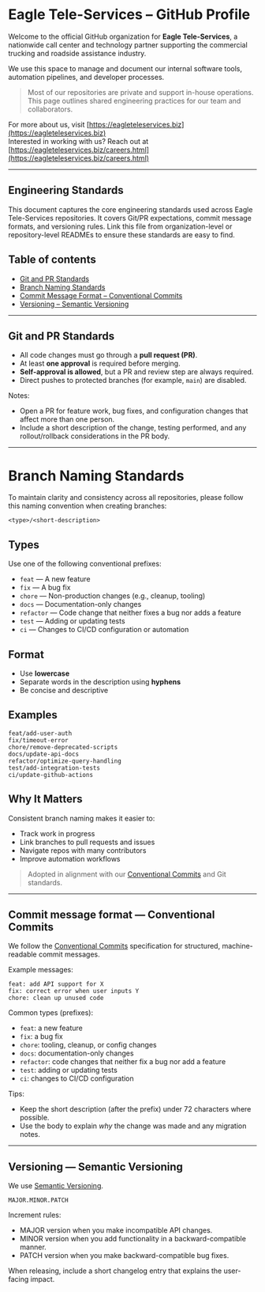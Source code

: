 # Eagle Tele-Services – GitHub Profile

Welcome to the official GitHub organization for **Eagle Tele-Services**, a nationwide call center and technology partner supporting the commercial trucking and roadside assistance industry.

We use this space to manage and document our internal software tools, automation pipelines, and developer processes.

> Most of our repositories are private and support in-house operations.  
> This page outlines shared engineering practices for our team and collaborators.

For more about us, visit [https://eagleteleservices.biz](https://eagleteleservices.biz)  
Interested in working with us? Reach out at [https://eagleteleservices.biz/careers.html](https://eagleteleservices.biz/careers.html)

---

## Engineering Standards

This document captures the core engineering standards used across Eagle Tele-Services repositories. It covers Git/PR expectations, commit message formats, and versioning rules. Link this file from organization-level or repository-level READMEs to ensure these standards are easy to find.

## Table of contents

- [Git and PR Standards](#git-and-pr-standards)
- [Branch Naming Standards](#branch-naming-standards)
- [Commit Message Format – Conventional Commits](#commit-message-format--conventional-commits)
- [Versioning – Semantic Versioning](#versioning--semantic-versioning)

---

## Git and PR Standards

- All code changes must go through a **pull request (PR)**.
- At least **one approval** is required before merging.
- **Self-approval is allowed**, but a PR and review step are always required.
- Direct pushes to protected branches (for example, `main`) are disabled.

Notes:

- Open a PR for feature work, bug fixes, and configuration changes that affect more than one person.
- Include a short description of the change, testing performed, and any rollout/rollback considerations in the PR body.

---

# Branch Naming Standards

To maintain clarity and consistency across all repositories, please follow this naming convention when creating branches:

```
<type>/<short-description>
```

## Types

Use one of the following conventional prefixes:

- `feat` — A new feature
- `fix` — A bug fix
- `chore` — Non-production changes (e.g., cleanup, tooling)
- `docs` — Documentation-only changes
- `refactor` — Code change that neither fixes a bug nor adds a feature
- `test` — Adding or updating tests
- `ci` — Changes to CI/CD configuration or automation

## Format

- Use **lowercase**
- Separate words in the description using **hyphens**
- Be concise and descriptive

## Examples

```
feat/add-user-auth
fix/timeout-error
chore/remove-deprecated-scripts
docs/update-api-docs
refactor/optimize-query-handling
test/add-integration-tests
ci/update-github-actions
```

## Why It Matters

Consistent branch naming makes it easier to:

- Track work in progress
- Link branches to pull requests and issues
- Navigate repos with many contributors
- Improve automation workflows

> Adopted in alignment with our [Conventional Commits](https://www.conventionalcommits.org/en/v1.0.0/) and Git standards.

---

## Commit message format — Conventional Commits

We follow the [Conventional Commits](https://www.conventionalcommits.org/) specification for structured, machine-readable commit messages.

Example messages:

```text
feat: add API support for X
fix: correct error when user inputs Y
chore: clean up unused code
```

Common types (prefixes):

- `feat`: a new feature
- `fix`: a bug fix
- `chore`: tooling, cleanup, or config changes
- `docs`: documentation-only changes
- `refactor`: code changes that neither fix a bug nor add a feature
- `test`: adding or updating tests
- `ci`: changes to CI/CD configuration

Tips:

- Keep the short description (after the prefix) under 72 characters where possible.
- Use the body to explain *why* the change was made and any migration notes.

---

## Versioning — Semantic Versioning

We use [Semantic Versioning](https://semver.org/).

```text
MAJOR.MINOR.PATCH
```

Increment rules:

- MAJOR version when you make incompatible API changes.
- MINOR version when you add functionality in a backward-compatible manner.
- PATCH version when you make backward-compatible bug fixes.

When releasing, include a short changelog entry that explains the user-facing impact.
